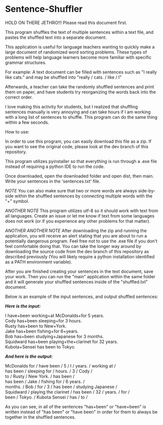 # Sentence-Shuffler
HOLD ON THERE JETHRO!!! Please read this document first.

This program shuffles the text of multiple sentences within a text file, and pastes the shuffled text into a separate document.

This application is useful for language teachers wanting to quickly make a large document of randomized word sorting problems. These types of problems will help language learners become more familiar with specific grammar structures. 

For example: A text document can be filled with sentences such as "I really like cats." and may be shuffled into "really / cats. / like / I"

Afterwards, a teacher can take the randomly shuffled sentences and print them on paper, and have 
students try reorganizing the words back into the correct order.

I love making this activity for students, but I realized that shuffling sentences manually is very annoying and can take hours if I am working with a long list of sentences to shuffle. This program can do the same thing within a few seconds.

How to use:

In order to use this program, you can easily download this file as a zip.
If you want to see the original code, please look at the dev branch of this repository.

This program utilizes pyinstaller so that everything is run through a .exe file instead of requiring a python IDE to run the code.

Once downloaded, open the downloaded folder and open dist, then main. Write your sentences in the 'sentences.txt' file.

*NOTE* You can also make sure that two or more words are always side-by-side within the shuffled 
sentences by connecting multiple words with the "+" symbol.

*ANOTHER NOTE* This program utilizes utf-8 so it should work with text from all languages. Create an issue or let me know if text from some languages does not work (or if you experience any other problems for that matter).

*ANOTHER ANOTHER NOTE* After downloading the zip and running the application, you will receive an alert stating that you are about to run a potentially dangerous program. Feel free not to use the .exe file if you don't feel comfortable doing that. You can take the longer way around by downloading the source code from the dev branch of this repository as described previously (You will likely require a python installation identified as a PATH environment variable).

After you are finished creating your sentences in the text document, save your work. Then you can run the "main" application within the same folder
and it will generate your shuffled sentences inside of the "shuffled.txt" document.

Below is an example of the input sentences, and output shuffled sentences:


***Here is the input:***

I have+been working+at McDonalds+for 5 years.<br />
Cody has+been sleeping+for 3 hours.<br />
Rusty has+been to New+York.<br />
Jake has+been fishing+for 6+years.<br />
Bob has+been studying+Japanese for 3 months.<br />
Squidward has+been playing+the+clarinet for 32 years.<br />
Kubota+Sensei has been to Tokyo.<br />

***And here is the output:***

McDonalds for / have been / 5 / I / years. / working at / <br />
has been / sleeping for / hours. / 3 / Cody / <br />
to / Rusty / New York. / has been / <br />
has been / Jake / fishing for / 6 years. /<br /> 
months. / Bob / for / 3 / has been / studying Japanese /<br /> 
Squidward / playing the clarinet / has been / 32 / years. / for /<br /> 
been / Tokyo. / Kubota Sensei / has / to / <br />

As you can see, in all of the sentences "has+been" or "have+been" is written instead of "has been" or "have been" in order for them to always be together in the shuffled sentences.
